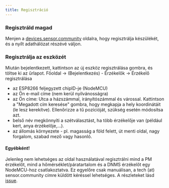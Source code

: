 ```yaml
---
title: Regisztráció
---
```


### Regisztráld magad

Menjen a [devices.sensor.community](https://devices-test.sensor.community/register) oldalra, hogy regisztrálja készülékét, és a nyílt adathálózat részévé váljon.


### Regisztrálja az eszközét
Miután bejelentkezett, kattintson az új eszköz regisztrálása gombra, és töltse ki az űrlapot.
Főoldal -> (Bejelentkezés) - Érzékelők -> Érzékelő regisztrálása

* az ESP8266 feljegyzett chipID-je (NodeMCU)
* az Ön e-mail címe (nem kerül nyilvánosságra)
* az Ön címe: Utca a házszámmal, irányítószámmal és várossal. Kattintson a "Megadott cím keresése" gombra, hogy megkapja a hely koordinátáit (le lesz kerekítve). Ellenőrizze a tű pozícióját, szükség esetén módosítsa azt.
* belső név megkönnyíti a szétválasztást, ha több érzékelője van (például kert, anya érzékelője,...).
* az állomás környezete - pl. magasság a föld felett, út menti oldal, nagy forgalom, szabad mező vagy hasonló.


#### Egyébként!
Jelenleg nem lehetséges az oldal használatával regisztrálni mind a PM érzékelőt, mind a hőmérséklet/páratartalom és a DNMS érzékelőt egy NodeMCU-hoz csatlakoztatva.
Ez egyelőre csak manuálisan, a tech (at) sensor.community címre küldött kéréssel lehetséges.
A részleteket lásd [issue](https://github.com/opendata-stuttgart/sensor.community/issues/117).
